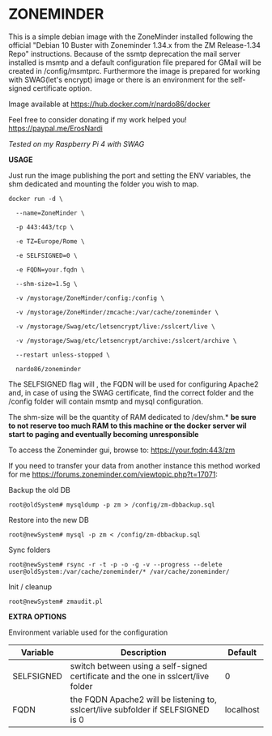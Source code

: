 # ZONEMINDER

This is a simple debian image with the ZoneMinder installed following the official "Debian 10 Buster with Zoneminder 1.34.x from the ZM Release-1.34 Repo" instructions.
Because of the ssmtp deprecation the mail server installed is msmtp and a default configuration file prepared for GMail will be created in /config/msmtprc.
Furthermore the image is prepared for working with SWAG(let's encrypt) image or there is an environment for the self-signed certificate option.

Image available at https://hub.docker.com/r/nardo86/docker

Feel free to consider donating if my work helped you! https://paypal.me/ErosNardi

_Tested on my Raspberry Pi 4 with SWAG_


**USAGE**

Just run the image publishing the port and setting the ENV variables, the shm dedicated and mounting the folder you wish to map.

`docker run -d \`

`  --name=ZoneMinder \`

`  -p 443:443/tcp \`

`  -e TZ=Europe/Rome \`

`  -e SELFSIGNED=0 \`

`  -e FQDN=your.fqdn \`

`  --shm-size=1.5g \`

`  -v /mystorage/ZoneMinder/config:/config \`

`  -v /mystorage/ZoneMinder/zmcache:/var/cache/zoneminder \`

`  -v /mystorage/Swag/etc/letsencrypt/live:/sslcert/live \`

`  -v /mystorage/Swag/etc/letsencrypt/archive:/sslcert/archive \`

`  --restart unless-stopped \`

`  nardo86/zoneminder`

The SELFSIGNED flag will , the FQDN will be used for configuring Apache2 and, in case of using the SWAG certificate, find the correct folder and the /config folder will contain msmtp and mysql configuration.

The shm-size will be the quantity of RAM dedicated to /dev/shm.*
**be sure to not reserve too much RAM to this machine or the docker server wil start to paging and eventually becoming unresponsible**

To access the Zoneminder gui, browse to: https://your.fqdn:443/zm

If you need to transfer your data from another instance this method worked for me https://forums.zoneminder.com/viewtopic.php?t=17071:

Backup the old DB

`root@oldSystem# mysqldump -p zm > /config/zm-dbbackup.sql`

Restore into the new DB

`root@newSystem# mysql -p zm < /config/zm-dbbackup.sql`

Sync folders

`root@newSystem# rsync -r -t -p -o -g -v --progress --delete user@oldSystem:/var/cache/zoneminder/* /var/cache/zoneminder/`

Init / cleanup

`root@newSystem# zmaudit.pl`


**EXTRA OPTIONS**

Environment variable used for the configuration

Variable|Description|Default
--------|-----------|-------
SELFSIGNED|switch between using a self-signed certificate and the one in sslcert/live folder|0
FQDN|the FQDN Apache2 will be listening to, sslcert/live subfolder if SELFSIGNED is 0 |localhost